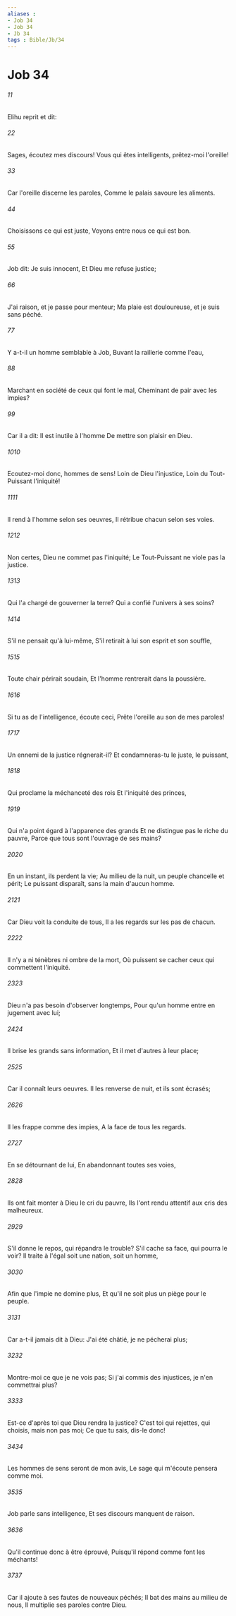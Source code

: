 ```yaml
---
aliases : 
- Job 34
- Job 34
- Jb 34
tags : Bible/Jb/34
---
```


# Job 34

###### 11
Elihu reprit et dit:
###### 22
Sages, écoutez mes discours! Vous qui êtes intelligents, prêtez-moi l'oreille!
###### 33
Car l'oreille discerne les paroles, Comme le palais savoure les aliments.
###### 44
Choisissons ce qui est juste, Voyons entre nous ce qui est bon.
###### 55
Job dit: Je suis innocent, Et Dieu me refuse justice;
###### 66
J'ai raison, et je passe pour menteur; Ma plaie est douloureuse, et je suis sans péché.
###### 77
Y a-t-il un homme semblable à Job, Buvant la raillerie comme l'eau,
###### 88
Marchant en société de ceux qui font le mal, Cheminant de pair avec les impies?
###### 99
Car il a dit: Il est inutile à l'homme De mettre son plaisir en Dieu.
###### 1010
Ecoutez-moi donc, hommes de sens! Loin de Dieu l'injustice, Loin du Tout-Puissant l'iniquité!
###### 1111
Il rend à l'homme selon ses oeuvres, Il rétribue chacun selon ses voies.
###### 1212
Non certes, Dieu ne commet pas l'iniquité; Le Tout-Puissant ne viole pas la justice.
###### 1313
Qui l'a chargé de gouverner la terre? Qui a confié l'univers à ses soins?
###### 1414
S'il ne pensait qu'à lui-même, S'il retirait à lui son esprit et son souffle,
###### 1515
Toute chair périrait soudain, Et l'homme rentrerait dans la poussière.
###### 1616
Si tu as de l'intelligence, écoute ceci, Prête l'oreille au son de mes paroles!
###### 1717
Un ennemi de la justice régnerait-il? Et condamneras-tu le juste, le puissant,
###### 1818
Qui proclame la méchanceté des rois Et l'iniquité des princes,
###### 1919
Qui n'a point égard à l'apparence des grands Et ne distingue pas le riche du pauvre, Parce que tous sont l'ouvrage de ses mains?
###### 2020
En un instant, ils perdent la vie; Au milieu de la nuit, un peuple chancelle et périt; Le puissant disparaît, sans la main d'aucun homme.
###### 2121
Car Dieu voit la conduite de tous, Il a les regards sur les pas de chacun.
###### 2222
Il n'y a ni ténèbres ni ombre de la mort, Où puissent se cacher ceux qui commettent l'iniquité.
###### 2323
Dieu n'a pas besoin d'observer longtemps, Pour qu'un homme entre en jugement avec lui;
###### 2424
Il brise les grands sans information, Et il met d'autres à leur place;
###### 2525
Car il connaît leurs oeuvres. Il les renverse de nuit, et ils sont écrasés;
###### 2626
Il les frappe comme des impies, A la face de tous les regards.
###### 2727
En se détournant de lui, En abandonnant toutes ses voies,
###### 2828
Ils ont fait monter à Dieu le cri du pauvre, Ils l'ont rendu attentif aux cris des malheureux.
###### 2929
S'il donne le repos, qui répandra le trouble? S'il cache sa face, qui pourra le voir? Il traite à l'égal soit une nation, soit un homme,
###### 3030
Afin que l'impie ne domine plus, Et qu'il ne soit plus un piège pour le peuple.
###### 3131
Car a-t-il jamais dit à Dieu: J'ai été châtié, je ne pécherai plus;
###### 3232
Montre-moi ce que je ne vois pas; Si j'ai commis des injustices, je n'en commettrai plus?
###### 3333
Est-ce d'après toi que Dieu rendra la justice? C'est toi qui rejettes, qui choisis, mais non pas moi; Ce que tu sais, dis-le donc!
###### 3434
Les hommes de sens seront de mon avis, Le sage qui m'écoute pensera comme moi.
###### 3535
Job parle sans intelligence, Et ses discours manquent de raison.
###### 3636
Qu'il continue donc à être éprouvé, Puisqu'il répond comme font les méchants!
###### 3737
Car il ajoute à ses fautes de nouveaux péchés; Il bat des mains au milieu de nous, Il multiplie ses paroles contre Dieu.
